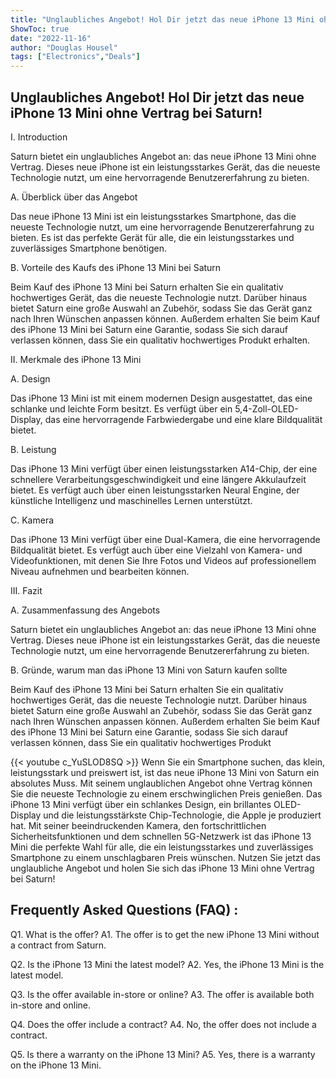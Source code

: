 ```yaml
---
title: "Unglaubliches Angebot! Hol Dir jetzt das neue iPhone 13 Mini ohne Vertrag bei Saturn!"
ShowToc: true 
date: "2022-11-16"
author: "Douglas Housel" 
tags: ["Electronics","Deals"]
---
```

## Unglaubliches Angebot! Hol Dir jetzt das neue iPhone 13 Mini ohne Vertrag bei Saturn!

I. Introduction

Saturn bietet ein unglaubliches Angebot an: das neue iPhone 13 Mini ohne Vertrag. Dieses neue iPhone ist ein leistungsstarkes Gerät, das die neueste Technologie nutzt, um eine hervorragende Benutzererfahrung zu bieten.

A. Überblick über das Angebot

Das neue iPhone 13 Mini ist ein leistungsstarkes Smartphone, das die neueste Technologie nutzt, um eine hervorragende Benutzererfahrung zu bieten. Es ist das perfekte Gerät für alle, die ein leistungsstarkes und zuverlässiges Smartphone benötigen.

B. Vorteile des Kaufs des iPhone 13 Mini bei Saturn

Beim Kauf des iPhone 13 Mini bei Saturn erhalten Sie ein qualitativ hochwertiges Gerät, das die neueste Technologie nutzt. Darüber hinaus bietet Saturn eine große Auswahl an Zubehör, sodass Sie das Gerät ganz nach Ihren Wünschen anpassen können. Außerdem erhalten Sie beim Kauf des iPhone 13 Mini bei Saturn eine Garantie, sodass Sie sich darauf verlassen können, dass Sie ein qualitativ hochwertiges Produkt erhalten.

II. Merkmale des iPhone 13 Mini

A. Design

Das iPhone 13 Mini ist mit einem modernen Design ausgestattet, das eine schlanke und leichte Form besitzt. Es verfügt über ein 5,4-Zoll-OLED-Display, das eine hervorragende Farbwiedergabe und eine klare Bildqualität bietet.

B. Leistung

Das iPhone 13 Mini verfügt über einen leistungsstarken A14-Chip, der eine schnellere Verarbeitungsgeschwindigkeit und eine längere Akkulaufzeit bietet. Es verfügt auch über einen leistungsstarken Neural Engine, der künstliche Intelligenz und maschinelles Lernen unterstützt.

C. Kamera

Das iPhone 13 Mini verfügt über eine Dual-Kamera, die eine hervorragende Bildqualität bietet. Es verfügt auch über eine Vielzahl von Kamera- und Videofunktionen, mit denen Sie Ihre Fotos und Videos auf professionellem Niveau aufnehmen und bearbeiten können.

III. Fazit

A. Zusammenfassung des Angebots

Saturn bietet ein unglaubliches Angebot an: das neue iPhone 13 Mini ohne Vertrag. Dieses neue iPhone ist ein leistungsstarkes Gerät, das die neueste Technologie nutzt, um eine hervorragende Benutzererfahrung zu bieten.

B. Gründe, warum man das iPhone 13 Mini von Saturn kaufen sollte

Beim Kauf des iPhone 13 Mini bei Saturn erhalten Sie ein qualitativ hochwertiges Gerät, das die neueste Technologie nutzt. Darüber hinaus bietet Saturn eine große Auswahl an Zubehör, sodass Sie das Gerät ganz nach Ihren Wünschen anpassen können. Außerdem erhalten Sie beim Kauf des iPhone 13 Mini bei Saturn eine Garantie, sodass Sie sich darauf verlassen können, dass Sie ein qualitativ hochwertiges Produkt

{{< youtube c_YuSLOD8SQ >}} 
Wenn Sie ein Smartphone suchen, das klein, leistungsstark und preiswert ist, ist das neue iPhone 13 Mini von Saturn ein absolutes Muss. Mit seinem unglaublichen Angebot ohne Vertrag können Sie die neueste Technologie zu einem erschwinglichen Preis genießen. Das iPhone 13 Mini verfügt über ein schlankes Design, ein brillantes OLED-Display und die leistungsstärkste Chip-Technologie, die Apple je produziert hat. Mit seiner beeindruckenden Kamera, den fortschrittlichen Sicherheitsfunktionen und dem schnellen 5G-Netzwerk ist das iPhone 13 Mini die perfekte Wahl für alle, die ein leistungsstarkes und zuverlässiges Smartphone zu einem unschlagbaren Preis wünschen. Nutzen Sie jetzt das unglaubliche Angebot und holen Sie sich das iPhone 13 Mini ohne Vertrag bei Saturn!

## Frequently Asked Questions (FAQ) :
Q1. What is the offer? 
A1. The offer is to get the new iPhone 13 Mini without a contract from Saturn.

Q2. Is the iPhone 13 Mini the latest model? 
A2. Yes, the iPhone 13 Mini is the latest model.

Q3. Is the offer available in-store or online? 
A3. The offer is available both in-store and online.

Q4. Does the offer include a contract? 
A4. No, the offer does not include a contract.

Q5. Is there a warranty on the iPhone 13 Mini? 
A5. Yes, there is a warranty on the iPhone 13 Mini.


